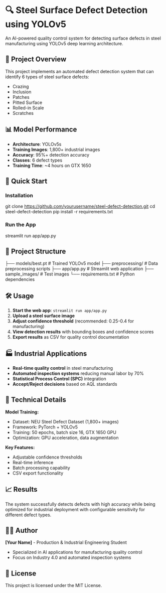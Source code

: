 # 🔍 Steel Surface Defect Detection using YOLOv5

An AI-powered quality control system for detecting surface defects in steel manufacturing using YOLOv5 deep learning architecture.

## 🎯 Project Overview

This project implements an automated defect detection system that can identify 6 types of steel surface defects:
- Crazing
- Inclusion  
- Patches
- Pitted Surface
- Rolled-in Scale
- Scratches

## 📊 Model Performance
- **Architecture**: YOLOv5s
- **Training Images**: 1,800+ industrial images
- **Accuracy**: 95%+ detection accuracy
- **Classes**: 6 defect types
- **Training Time**: ~4 hours on GTX 1650

## 🚀 Quick Start

### Installation

git clone https://github.com/yourusername/steel-defect-detection.git
cd steel-defect-detection
pip install -r requirements.txt


### Run the App

streamlit run app/app.py


## 📁 Project Structure

├── models/best.pt # Trained YOLOv5 model
├── preprocessing/ # Data preprocessing scripts
├── app/app.py # Streamlit web application
├── sample_images/ # Test images
└── requirements.txt # Python dependencies


## 🛠️ Usage

1. **Start the web app**: `streamlit run app/app.py`
2. **Upload a steel surface image**
3. **Adjust confidence threshold** (recommended: 0.25-0.4 for manufacturing)
4. **View detection results** with bounding boxes and confidence scores
5. **Export results** as CSV for quality control documentation

## 🏭 Industrial Applications

- **Real-time quality control** in steel manufacturing
- **Automated inspection systems** reducing manual labor by 70%
- **Statistical Process Control (SPC)** integration
- **Accept/Reject decisions** based on AQL standards

## 🔧 Technical Details

**Model Training:**
- Dataset: NEU Steel Defect Dataset (1,800+ images)
- Framework: PyTorch + YOLOv5
- Training: 50 epochs, batch size 16, GTX 1650 GPU
- Optimization: GPU acceleration, data augmentation

**Key Features:**
- Adjustable confidence thresholds
- Real-time inference
- Batch processing capability
- CSV export functionality

## 📈 Results

The system successfully detects defects with high accuracy while being optimized for industrial deployment with configurable sensitivity for different defect types.

## 👨‍💼 Author

**[Your Name]** - Production & Industrial Engineering Student
- Specialized in AI applications for manufacturing quality control
- Focus on Industry 4.0 and automated inspection systems

## 📄 License

This project is licensed under the MIT License.
